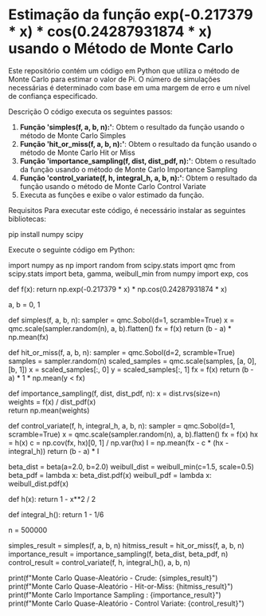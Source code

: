 # Estimação da função exp(-0.217379 * x) * cos(0.24287931874 * x) usando o Método de Monte Carlo

Este repositório contém um código em Python que utiliza o método de Monte Carlo para estimar o valor de Pi. O número de simulações necessárias é determinado com base em uma margem de erro e um nível de confiança especificado.

Descrição
O código executa os seguintes passos:
1. **Função 'simples(f, a, b, n):'**: Obtem o resultado da função usando o método de Monte Carlo Simples
2. **Função 'hit_or_miss(f, a, b, n):'**: Obtem o resultado da função usando o método de Monte Carlo Hit or Miss
3. **Função 'importance_sampling(f, dist, dist_pdf, n):'**: Obtem o resultado da função usando o método de Monte Carlo Importance Sampling
4. **Função 'control_variate(f, h, integral_h, a, b, n):'**: Obtem o resultado da função usando o método de Monte Carlo Control Variate
5. Executa as funções e exibe o valor estimado da função.

Requisitos
Para executar este código, é necessário instalar as seguintes bibliotecas:


pip install numpy scipy

Execute o seguinte código em Python:


import numpy as np
import random
from scipy.stats import qmc
from scipy.stats import beta, gamma, weibull_min
from numpy import exp, cos

def f(x):
    return np.exp(-0.217379 * x) * np.cos(0.24287931874 * x)

a, b = 0, 1

def simples(f, a, b, n):
    sampler = qmc.Sobol(d=1, scramble=True)
    x = qmc.scale(sampler.random(n), a, b).flatten()
    fx = f(x)
    return (b - a) * np.mean(fx)

def hit_or_miss(f, a, b, n):
    sampler = qmc.Sobol(d=2, scramble=True)
    samples = sampler.random(n)
    scaled_samples = qmc.scale(samples, [a, 0], [b, 1])
    x = scaled_samples[:, 0] 
    y = scaled_samples[:, 1] 
    fx = f(x)
    return (b - a) * 1 * np.mean(y < fx)

def importance_sampling(f, dist, dist_pdf, n):
    x = dist.rvs(size=n)  
    weights = f(x) / dist_pdf(x)  
    return np.mean(weights)

def control_variate(f, h, integral_h, a, b, n):
    sampler = qmc.Sobol(d=1, scramble=True)
    x = qmc.scale(sampler.random(n), a, b).flatten()
    fx = f(x)
    hx = h(x)
    c = np.cov(fx, hx)[0, 1] / np.var(hx)
    I = np.mean(fx - c * (hx - integral_h))
    return (b - a) * I

beta_dist = beta(a=2.0, b=2.0)
weibull_dist = weibull_min(c=1.5, scale=0.5)
beta_pdf = lambda x: beta_dist.pdf(x)
weibull_pdf = lambda x: weibull_dist.pdf(x)

def h(x):
    return 1 - x**2 / 2

def integral_h():
    return 1 - 1/6

n = 500000

simples_result = simples(f, a, b, n)
hitmiss_result = hit_or_miss(f, a, b, n)
importance_result = importance_sampling(f, beta_dist, beta_pdf, n)
control_result = control_variate(f, h, integral_h(), a, b, n)

print(f"Monte Carlo Quase-Aleatório - Crude: {simples_result}")
print(f"Monte Carlo Quase-Aleatório - Hit-or-Miss: {hitmiss_result}")
print(f"Monte Carlo Importance Sampling : {importance_result}")
print(f"Monte Carlo Quase-Aleatório   - Control Variate: {control_result}")
